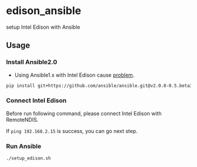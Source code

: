 # edison_ansible

setup Intel Edison with Ansible

## Usage

### Install Ansible2.0

* Using Ansible1.x with Intel Edison cause [problem](http://stackoverflow.com/questions/33074882/importerror-no-module-named-syslog-ansible-edison).

```sh
pip install git+https://github.com/ansible/ansible.git@v2.0.0-0.5.beta3
```

### Connect Intel Edison

Before run following command, please connect Intel Edison with RemoteNDIS.

If `ping 192.168.2.15` is success, you can go next step.

### Run Ansible

```sh
./setup_edison.sh
```

